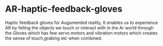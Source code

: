 # AR-haptic-feedback-gloves
Haptic feedback gloves for Augumented reality,
It enables us to experience AR by felling the objects we touch or interact with in the Ar world through the Gloves which 
has few servo motors and vibration motors which creates the sense of touch,grabing etc when combined.
